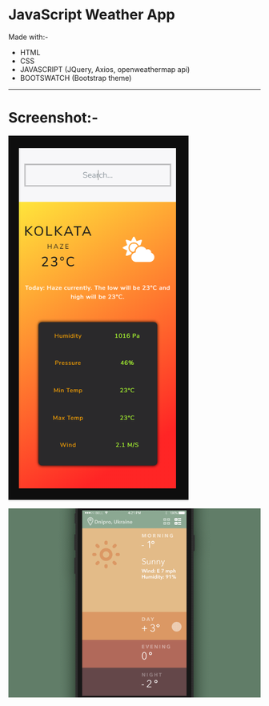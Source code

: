 # JavaScript Weather App

Made with:-

-   HTML
-   CSS
-   JAVASCRIPT (JQuery, Axios, openweathermap api)
-   BOOTSWATCH (Bootstrap theme)

---

# Screenshot:-

![](Screenshots/image2.png)

![](Screenshots/demo.gif)
